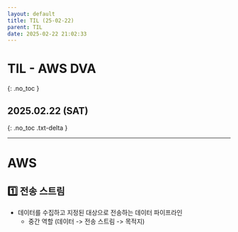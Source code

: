 ```yaml
---
layout: default
title: TIL (25-02-22)
parent: TIL
date: 2025-02-22 21:02:33
---
```


# TIL - AWS DVA
{: .no_toc }

## 2025.02.22 (SAT)
{: .no_toc .txt-delta }

---

# AWS

## 1️⃣ 전송 스트림
- 데이터를 수집하고 지정된 대상으로 전송하는 데이터 파이프라인
  - 중간 역할 (데이터 -> 전송 스트림 -> 목적지)